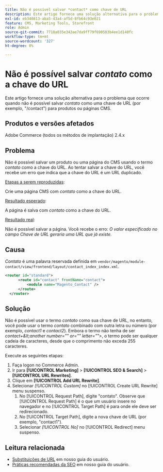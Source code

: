 ```yaml
---
title: Não é possível salvar *contact* como chave de URL
description: Este artigo fornece uma solução alternativa para o problema quando você não consegue salvar *contato* como uma chave de URL (por exemplo, "/contact") para produtos ou páginas de CMS. Ao tentar salvar a chave do URL, você recebe um erro que indica que a chave do URL é um URL duplicado.
exl-id: eb340813-aba5-43a4-af5d-8fb64c93e021
feature: CMS, Marketing Tools, Storefront
role: Admin
source-git-commit: 7718a835e343ae7da9ff79f690503b4ee1d140fc
workflow-type: tm+mt
source-wordcount: '327'
ht-degree: 0%

---
```


# Não é possível salvar *contato* como a chave do URL

Este artigo fornece uma solução alternativa para o problema que ocorre quando não é possível salvar *contato* como uma chave de URL (por exemplo, &quot;/contact&quot;) para produtos ou páginas CMS.

## Produtos e versões afetados

Adobe Commerce (todos os métodos de implantação) 2.4.x

## Problema

Não é possível salvar um produto ou uma página do CMS usando o termo *contato* como a chave do URL. Ao tentar salvar a chave do URL, você recebe um erro que indica que a chave do URL é um URL duplicado.

<u>Etapas a serem reproduzidas</u>:

Crie uma página CMS com *contato* como a chave do URL.

<u>Resultado esperado</u>:

A página é salva com *contato* como a chave do URL.

<u>Resultado real</u>:

Não é possível salvar a página. Você recebe o erro: *O valor especificado no campo Chave de URL geraria uma URL que já existe.*

## Causa

*Contato* é uma palavra reservada definida em `vendor/magento/module-contact/view/frontend/layout/contact_index_index.xml`.

```xml
<router id="standard">
      <route id="contact" frontName="contact">
          <module name="Magento_Contact" />
      </route>
  </router>
```

## Solução

Não é possível usar o termo *contato* como sua chave de URL, no entanto, você pode usar o termo *contato* combinado com outra letra ou número (por exemplo, *contact1* e *contact2*). Embora o termo não tenha de ser *contact+\&lt;another number=&quot;&quot; or=&quot;&quot; letter=&quot;&quot;>*, o termo pode ser qualquer cadeia de caracteres, desde que o comprimento não exceda 255 caracteres.

Execute as seguintes etapas:

1. Faça logon no Commerce Admin.
1. Ir para **[!UICONTROL Marketing]** > **[!UICONTROL SEO & Search]** > **[!UICONTROL URL Rewrites]**.
1. Clique em **[!UICONTROL Add URL Rewrite]**.
1. Selecionar *[!UICONTROL Custom]* no [!UICONTROL Create URL Rewrite] menu suspenso.
   1. No [!UICONTROL Request Path], digite &quot;contato&quot;. Observe que [!UICONTROL Request Path] é o que um usuário insere no navegador e no [!UICONTROL Target Path] é para onde ele deve ser redirecionado.
   1. No [!UICONTROL Target Path], digite a nova chave de URL (por exemplo, &quot;contact1&quot;).
   1. Selecionar *[!UICONTROL No]* no [!UICONTROL Redirect] menu suspenso.

## Leitura relacionada

* [Substituições de URL](https://docs.magento.com/user-guide/marketing/url-rewrite.html) em nosso guia do usuário.
* [Práticas recomendadas da SEO](https://docs.magento.com/user-guide/marketing/seo-best-practices.html) em nosso guia do usuário.
